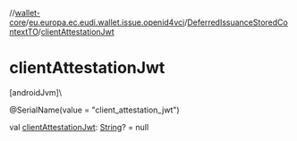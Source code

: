 //[wallet-core](../../../index.md)/[eu.europa.ec.eudi.wallet.issue.openid4vci](../index.md)/[DeferredIssuanceStoredContextTO](index.md)/[clientAttestationJwt](client-attestation-jwt.md)

# clientAttestationJwt

[androidJvm]\

@SerialName(value = &quot;client_attestation_jwt&quot;)

val [clientAttestationJwt](client-attestation-jwt.md): [String](https://kotlinlang.org/api/latest/jvm/stdlib/kotlin/-string/index.html)? =
null
